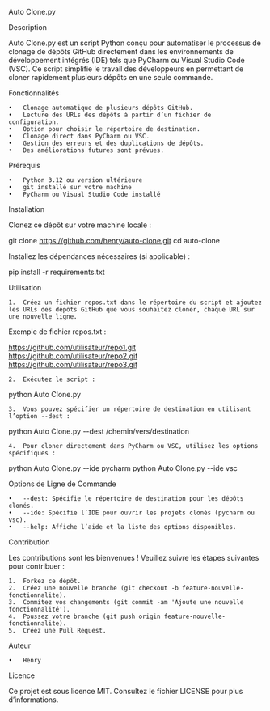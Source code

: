 
Auto Clone.py

Description

Auto Clone.py est un script Python conçu pour automatiser le processus de clonage de dépôts GitHub directement dans les environnements de développement intégrés (IDE) tels que PyCharm ou Visual Studio Code (VSC). Ce script simplifie le travail des développeurs en permettant de cloner rapidement plusieurs dépôts en une seule commande.

Fonctionnalités

	•	Clonage automatique de plusieurs dépôts GitHub.
	•	Lecture des URLs des dépôts à partir d’un fichier de configuration.
	•	Option pour choisir le répertoire de destination.
	•	Clonage direct dans PyCharm ou VSC.
	•	Gestion des erreurs et des duplications de dépôts.
	•	Des améliorations futures sont prévues.

Prérequis

	•	Python 3.12 ou version ultérieure
	•	git installé sur votre machine
	•	PyCharm ou Visual Studio Code installé

Installation

Clonez ce dépôt sur votre machine locale :

git clone https://github.com/henry/auto-clone.git
cd auto-clone

Installez les dépendances nécessaires (si applicable) :

pip install -r requirements.txt

Utilisation

	1.	Créez un fichier repos.txt dans le répertoire du script et ajoutez les URLs des dépôts GitHub que vous souhaitez cloner, chaque URL sur une nouvelle ligne.
Exemple de fichier repos.txt :

https://github.com/utilisateur/repo1.git
https://github.com/utilisateur/repo2.git
https://github.com/utilisateur/repo3.git


	2.	Exécutez le script :

python Auto Clone.py


	3.	Vous pouvez spécifier un répertoire de destination en utilisant l’option --dest :

python Auto Clone.py --dest /chemin/vers/destination


	4.	Pour cloner directement dans PyCharm ou VSC, utilisez les options spécifiques :

python Auto Clone.py --ide pycharm
python Auto Clone.py --ide vsc



Options de Ligne de Commande

	•	--dest: Spécifie le répertoire de destination pour les dépôts clonés.
	•	--ide: Spécifie l’IDE pour ouvrir les projets clonés (pycharm ou vsc).
	•	--help: Affiche l’aide et la liste des options disponibles.

Contribution

Les contributions sont les bienvenues ! Veuillez suivre les étapes suivantes pour contribuer :

	1.	Forkez ce dépôt.
	2.	Créez une nouvelle branche (git checkout -b feature-nouvelle-fonctionnalite).
	3.	Commitez vos changements (git commit -am 'Ajoute une nouvelle fonctionnalité').
	4.	Poussez votre branche (git push origin feature-nouvelle-fonctionnalite).
	5.	Créez une Pull Request.

Auteur

	•	Henry

Licence

Ce projet est sous licence MIT. Consultez le fichier LICENSE pour plus d’informations.
